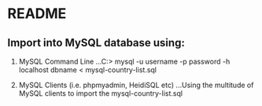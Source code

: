 # README

## Import into MySQL database using:

1. MySQL Command Line
...C:\> mysql -u username -p password -h localhost dbname < mysql-country-list.sql 

2. MySQL Clients (i.e. phpmyadmin, HeidiSQL etc)
...Using the multitude of MySQL clients to import the mysql-country-list.sql 
